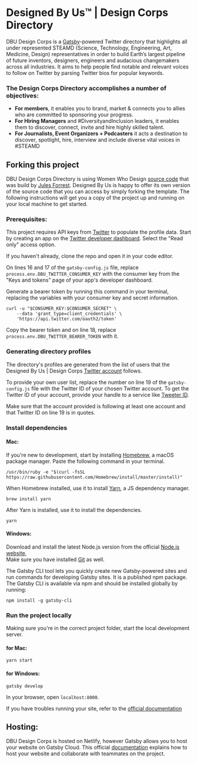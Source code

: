 # Designed By Us™ | Design Corps Directory 

DBU Design Corps is a [Gatsby](https://gatsbyjs.org)-powered Twitter directory that highlights all under represented  STEAMD (Science, Technology, Engineering, Art, Medicine, Design) representatives in order to build Earth’s largest pipeline of future inventors, designers, engineers and audacious changemakers across all industries. It aims to help people find notable and relevant voices to follow on Twitter by parsing Twitter bios for popular keywords.

### The Design Corps Directory accomplishes a number of objectives:

* **For members**, it enables you to brand, market & connects you to allies who are committed to sponsoring your progress. 
* **For Hiring Managers** and #DiversityandInclusion leaders, it enables them to discover, connect, invite and hire highly skilled talent.
* **For Journalists, Event Organizers + Podcasters** it acts a destination to discover, spotlight, hire, interview and include diverse vital voices in #STEAMD 


## Forking this project

DBU Design Corps Directory is using Women Who Design [source code](https://github.com/julesforrest/womenwhodesign) that was build by [Jules Forrest](https://twitter.com/julesforrest). Designed By Us is happy to offer its own version of the source code that you can access by simply forking the template. The following instructions will get you a copy of the project up and running on your local machine to get started.

### Prerequisites: 

This project requires API keys from [Twitter](https://twitter.com) to populate the profile data.
Start by creating an app on the [Twitter developer dashboard](https://developer.twitter.com/en/apps). Select the "Read only" access option.

If you haven't already, clone the repo and open it in your code editor.

On lines 16 and 17 of the `gatsby-config.js` file, replace `process.env.DBU_TWITTER_CONSUMER_KEY` with the consumer key from the "Keys and tokens" page of your app's developer dashboard.

Generate a bearer token by running this command in your terminal, replacing the variables with your consumer key and secret information.

```
curl -u "$CONSUMER_KEY:$CONSUMER_SECRET" \
    --data 'grant_type=client_credentials' \
    'https://api.twitter.com/oauth2/token'
```

Copy the bearer token and on line 18, replace `process.env.DBU_TWITTER_BEARER_TOKEN` with it.



### Generating directory profiles

The directory's profiles are generated from the list of users that the Designed By Us | Design Corps [Twitter account](https://twitter.com/DBU_DesignCorps) follows.

To provide your own user list, replace the number on line 19 of the `gatsby-config.js` file with the Twitter ID of your chosen Twitter account. To get the Twitter ID of your account, provide your handle to a service like [Tweeter ID](https://tweeterid.com/).

Make sure that the account provided is following at least one account and that Twitter ID on line 19 is in quotes.



### Install dependencies

#### Mac: 

If you're new to development, start by installing [Homebrew](https://brew.sh/), a macOS package manager. Paste the following command in your terminal.

```
/usr/bin/ruby -e "$(curl -fsSL https://raw.githubusercontent.com/Homebrew/install/master/install)"
```

When Homebrew installed, use it to install [Yarn](https://yarnpkg.com/en/), a JS dependency manager.

```
brew install yarn
```

After Yarn is installed, use it to install the dependencies.

```
yarn
```


#### Windows:

Download and install the latest Node.js version from the official [Node.js website,](https://nodejs.org/en/)<br>
Make sure you have installed [Git](https://www.atlassian.com/git/tutorials/install-git#windows) as well. 

The Gatsby CLI tool lets you quickly create new Gatsby-powered sites and run commands for developing Gatsby sites. It is a published npm package.
The Gatsby CLI is available via npm and should be installed globally by running:

```
npm install -g gatsby-cli
```



### Run the project locally

Making sure you're in the correct project folder, start the local development server.


#### for Mac:

```
yarn start
```


#### for Windows:

```
gatsby develop
```


In your browser, open `localhost:8000`.



If you have troubles running your site, refer to the [official documentation](https://www.gatsbyjs.com/docs/tutorial/part-zero/)



## Hosting: 

DBU Design Corps is hosted on Netlify, however Gatsby allows you to host your website on Gatsby Cloud. This official [documentation](https://www.gatsbyjs.com/docs/how-to/previews-deploys-hosting/) explains how to host your website and collaborate with teammates on the project.

